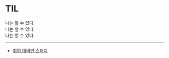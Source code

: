 # TIL
나는 할 수 있다.  
나는 할 수 있다.  
나는 할 수 있다.

---

- [취업 대비반 스터디](https://github.com/hjun0917/TIL/tree/main/%EC%B7%A8%EC%97%85%20%EB%8C%80%EB%B9%84%EB%B0%98%20%EB%8D%B0%EC%9D%BC%EB%A6%AC%20%EA%B3%BC%EC%A0%9C)
